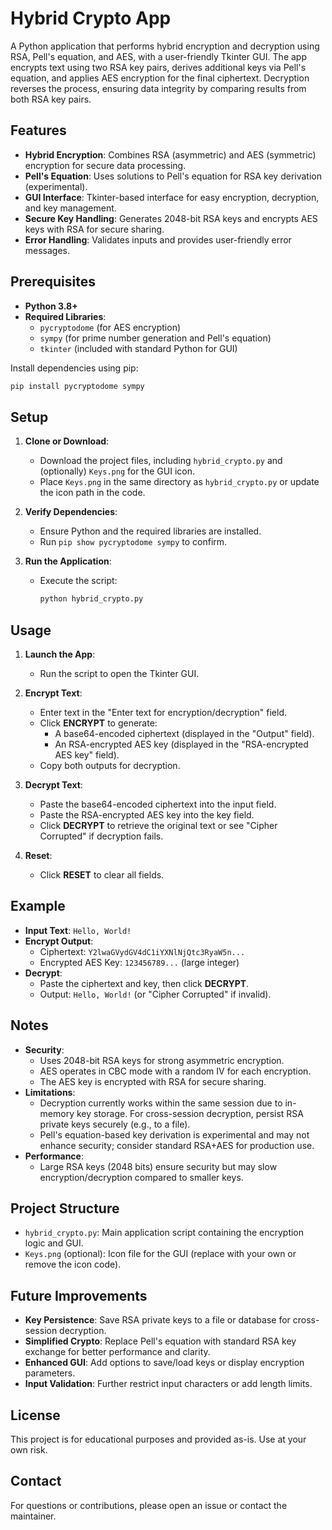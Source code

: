# Hybrid Crypto App

A Python application that performs hybrid encryption and decryption using RSA, Pell's equation, and AES, with a user-friendly Tkinter GUI. The app encrypts text using two RSA key pairs, derives additional keys via Pell's equation, and applies AES encryption for the final ciphertext. Decryption reverses the process, ensuring data integrity by comparing results from both RSA key pairs.

## Features

- **Hybrid Encryption**: Combines RSA (asymmetric) and AES (symmetric) encryption for secure data processing.
- **Pell's Equation**: Uses solutions to Pell's equation for RSA key derivation (experimental).
- **GUI Interface**: Tkinter-based interface for easy encryption, decryption, and key management.
- **Secure Key Handling**: Generates 2048-bit RSA keys and encrypts AES keys with RSA for secure sharing.
- **Error Handling**: Validates inputs and provides user-friendly error messages.

## Prerequisites

- **Python 3.8+**
- **Required Libraries**:
  - `pycryptodome` (for AES encryption)
  - `sympy` (for prime number generation and Pell's equation)
  - `tkinter` (included with standard Python for GUI)

Install dependencies using pip:

```bash
pip install pycryptodome sympy
```

## Setup

1. **Clone or Download**:

   - Download the project files, including `hybrid_crypto.py` and (optionally) `Keys.png` for the GUI icon.
   - Place `Keys.png` in the same directory as `hybrid_crypto.py` or update the icon path in the code.

2. **Verify Dependencies**:

   - Ensure Python and the required libraries are installed.
   - Run `pip show pycryptodome sympy` to confirm.

3. **Run the Application**:

   - Execute the script:

     ```bash
     python hybrid_crypto.py
     ```

## Usage

1. **Launch the App**:

   - Run the script to open the Tkinter GUI.

2. **Encrypt Text**:

   - Enter text in the "Enter text for encryption/decryption" field.
   - Click **ENCRYPT** to generate:
     - A base64-encoded ciphertext (displayed in the "Output" field).
     - An RSA-encrypted AES key (displayed in the "RSA-encrypted AES key" field).
   - Copy both outputs for decryption.

3. **Decrypt Text**:

   - Paste the base64-encoded ciphertext into the input field.
   - Paste the RSA-encrypted AES key into the key field.
   - Click **DECRYPT** to retrieve the original text or see "Cipher Corrupted" if decryption fails.

4. **Reset**:

   - Click **RESET** to clear all fields.

## Example

- **Input Text**: `Hello, World!`
- **Encrypt Output**:
  - Ciphertext: `Y2lwaGVydGV4dC1iYXNlNjQtc3RyaW5n...`
  - Encrypted AES Key: `123456789...` (large integer)
- **Decrypt**:
  - Paste the ciphertext and key, then click **DECRYPT**.
  - Output: `Hello, World!` (or "Cipher Corrupted" if invalid).

## Notes

- **Security**:
  - Uses 2048-bit RSA keys for strong asymmetric encryption.
  - AES operates in CBC mode with a random IV for each encryption.
  - The AES key is encrypted with RSA for secure sharing.
- **Limitations**:
  - Decryption currently works within the same session due to in-memory key storage. For cross-session decryption, persist RSA private keys securely (e.g., to a file).
  - Pell's equation-based key derivation is experimental and may not enhance security; consider standard RSA+AES for production use.
- **Performance**:
  - Large RSA keys (2048 bits) ensure security but may slow encryption/decryption compared to smaller keys.

## Project Structure

- `hybrid_crypto.py`: Main application script containing the encryption logic and GUI.
- `Keys.png` (optional): Icon file for the GUI (replace with your own or remove the icon code).

## Future Improvements

- **Key Persistence**: Save RSA private keys to a file or database for cross-session decryption.
- **Simplified Crypto**: Replace Pell's equation with standard RSA key exchange for better performance and clarity.
- **Enhanced GUI**: Add options to save/load keys or display encryption parameters.
- **Input Validation**: Further restrict input characters or add length limits.

## License

This project is for educational purposes and provided as-is. Use at your own risk.

## Contact

For questions or contributions, please open an issue or contact the maintainer.